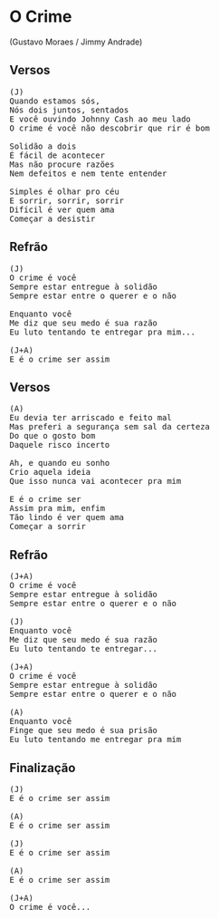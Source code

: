 # O Crime
(Gustavo Moraes / Jimmy Andrade)

## Versos
<pre>
(J)
Quando estamos sós,
Nós dois juntos, sentados
E você ouvindo Johnny Cash ao meu lado
O crime é você não descobrir que rir é bom

Solidão a dois
É fácil de acontecer
Mas não procure razões
Nem defeitos e nem tente entender

Simples é olhar pro céu
E sorrir, sorrir, sorrir
Difícil é ver quem ama
Começar a desistir
</pre>

## Refrão
<pre>
(J)
O crime é você
Sempre estar entregue à solidão
Sempre estar entre o querer e o não

Enquanto você
Me diz que seu medo é sua razão
Eu luto tentando te entregar pra mim...

(J+A)
E é o crime ser assim
</pre>

## Versos
<pre>
(A)
Eu devia ter arriscado e feito mal
Mas preferi a segurança sem sal da certeza
Do que o gosto bom
Daquele risco incerto

Ah, e quando eu sonho
Crio aquela ideia
Que isso nunca vai acontecer pra mim

E é o crime ser
Assim pra mim, enfim
Tão lindo é ver quem ama
Começar a sorrir
</pre>

## Refrão
<pre>
(J+A)
O crime é você
Sempre estar entregue à solidão
Sempre estar entre o querer e o não

(J)
Enquanto você
Me diz que seu medo é sua razão
Eu luto tentando te entregar...

(J+A)
O crime é você
Sempre estar entregue à solidão
Sempre estar entre o querer e o não

(A)
Enquanto você
Finge que seu medo é sua prisão
Eu luto tentando me entregar pra mim
</pre>

## Finalização
<pre>
(J)
E é o crime ser assim

(A)
E é o crime ser assim

(J)
E é o crime ser assim

(A)
E é o crime ser assim

(J+A)
O crime é você...
</pre>
